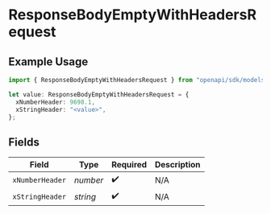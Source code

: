 # ResponseBodyEmptyWithHeadersRequest

## Example Usage

```typescript
import { ResponseBodyEmptyWithHeadersRequest } from "openapi/sdk/models/operations";

let value: ResponseBodyEmptyWithHeadersRequest = {
  xNumberHeader: 9698.1,
  xStringHeader: "<value>",
};
```

## Fields

| Field              | Type               | Required           | Description        |
| ------------------ | ------------------ | ------------------ | ------------------ |
| `xNumberHeader`    | *number*           | :heavy_check_mark: | N/A                |
| `xStringHeader`    | *string*           | :heavy_check_mark: | N/A                |